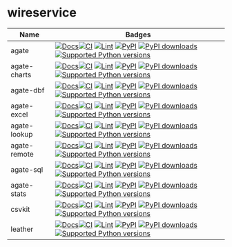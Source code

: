 # wireservice

| Name | Badges |
| - | - |
| agate | [![Docs](https://readthedocs.org/projects/agate/badge/?style=plastic)](https://agate.readthedocs.io)[![CI](https://github.com/wireservice/agate/workflows/CI/badge.svg)](https://github.com/wireservice/agate/actions) [![Lint](https://github.com/wireservice/agate/workflows/Lint/badge.svg)](https://github.com/wireservice/agate/actions) [![PyPI](https://github.com/wireservice/agate/actions/workflows/pypi.yml/badge.svg)](https://github.com/wireservice/agate/actions) [![PyPI downloads](https://img.shields.io/pypi/dw/agate.svg)](https://pypi.python.org/pypi/agate) [![Supported Python versions](https://img.shields.io/pypi/pyversions/agate.svg)](https://pypi.python.org/pypi/agate) |
| agate-charts | [![Docs](https://readthedocs.org/projects/agate-charts/badge/?style=plastic)](https://agate-charts.readthedocs.io)[![CI](https://github.com/wireservice/agate-charts/workflows/CI/badge.svg)](https://github.com/wireservice/agate-charts/actions) [![Lint](https://github.com/wireservice/agate-charts/workflows/Lint/badge.svg)](https://github.com/wireservice/agate-charts/actions) [![PyPI](https://github.com/wireservice/agate-charts/actions/workflows/pypi.yml/badge.svg)](https://github.com/wireservice/agate-charts/actions) [![PyPI downloads](https://img.shields.io/pypi/dw/agate-charts.svg)](https://pypi.python.org/pypi/agate-charts) [![Supported Python versions](https://img.shields.io/pypi/pyversions/agate-charts.svg)](https://pypi.python.org/pypi/agate-charts) |
| agate-dbf | [![Docs](https://readthedocs.org/projects/agate-dbf/badge/?style=plastic)](https://agate-dbf.readthedocs.io)[![CI](https://github.com/wireservice/agate-dbf/workflows/CI/badge.svg)](https://github.com/wireservice/agate-dbf/actions) [![Lint](https://github.com/wireservice/agate-dbf/workflows/Lint/badge.svg)](https://github.com/wireservice/agate-dbf/actions) [![PyPI](https://github.com/wireservice/agate-dbf/actions/workflows/pypi.yml/badge.svg)](https://github.com/wireservice/agate-dbf/actions) [![PyPI downloads](https://img.shields.io/pypi/dw/agate-dbf.svg)](https://pypi.python.org/pypi/agate-dbf) [![Supported Python versions](https://img.shields.io/pypi/pyversions/agate-dbf.svg)](https://pypi.python.org/pypi/agate-dbf) |
| agate-excel | [![Docs](https://readthedocs.org/projects/agate-excel/badge/?style=plastic)](https://agate-excel.readthedocs.io)[![CI](https://github.com/wireservice/agate-excel/workflows/CI/badge.svg)](https://github.com/wireservice/agate-excel/actions) [![Lint](https://github.com/wireservice/agate-excel/workflows/Lint/badge.svg)](https://github.com/wireservice/agate-excel/actions) [![PyPI](https://github.com/wireservice/agate-excel/actions/workflows/pypi.yml/badge.svg)](https://github.com/wireservice/agate-excel/actions) [![PyPI downloads](https://img.shields.io/pypi/dw/agate-excel.svg)](https://pypi.python.org/pypi/agate-excel) [![Supported Python versions](https://img.shields.io/pypi/pyversions/agate-excel.svg)](https://pypi.python.org/pypi/agate-excel) |
| agate-lookup | [![Docs](https://readthedocs.org/projects/agate-lookup/badge/?style=plastic)](https://agate-lookup.readthedocs.io)[![CI](https://github.com/wireservice/agate-lookup/workflows/CI/badge.svg)](https://github.com/wireservice/agate-lookup/actions) [![Lint](https://github.com/wireservice/agate-lookup/workflows/Lint/badge.svg)](https://github.com/wireservice/agate-lookup/actions) [![PyPI](https://github.com/wireservice/agate-lookup/actions/workflows/pypi.yml/badge.svg)](https://github.com/wireservice/agate-lookup/actions) [![PyPI downloads](https://img.shields.io/pypi/dw/agate-lookup.svg)](https://pypi.python.org/pypi/agate-lookup) [![Supported Python versions](https://img.shields.io/pypi/pyversions/agate-lookup.svg)](https://pypi.python.org/pypi/agate-lookup) |
| agate-remote | [![Docs](https://readthedocs.org/projects/agate-remoe/badge/?style=plastic)](https://agate-remote.readthedocs.io)[![CI](https://github.com/wireservice/agate-remote/workflows/CI/badge.svg)](https://github.com/wireservice/agate-remote/actions) [![Lint](https://github.com/wireservice/agate-remote/workflows/Lint/badge.svg)](https://github.com/wireservice/agate-remote/actions) [![PyPI](https://github.com/wireservice/agate-remote/actions/workflows/pypi.yml/badge.svg)](https://github.com/wireservice/agate-remote/actions) [![PyPI downloads](https://img.shields.io/pypi/dw/agate-remote.svg)](https://pypi.python.org/pypi/agate-remote) [![Supported Python versions](https://img.shields.io/pypi/pyversions/agate-remote.svg)](https://pypi.python.org/pypi/agate-remote) |
| agate-sql | [![Docs](https://readthedocs.org/projects/agate-sql/badge/?style=plastic)](https://agate-sql.readthedocs.io)[![CI](https://github.com/wireservice/agate-sql/workflows/CI/badge.svg)](https://github.com/wireservice/agate-sql/actions) [![Lint](https://github.com/wireservice/agate-sql/workflows/Lint/badge.svg)](https://github.com/wireservice/agate-sql/actions) [![PyPI](https://github.com/wireservice/agate-sql/actions/workflows/pypi.yml/badge.svg)](https://github.com/wireservice/agate-sql/actions) [![PyPI downloads](https://img.shields.io/pypi/dw/agate-sql.svg)](https://pypi.python.org/pypi/agate-sql) [![Supported Python versions](https://img.shields.io/pypi/pyversions/agate-sql.svg)](https://pypi.python.org/pypi/agate-sql) |
| agate-stats | [![Docs](https://readthedocs.org/projects/agate-stats/badge/?style=plastic)](https://agate-stats.readthedocs.io)[![CI](https://github.com/wireservice/agate-stats/workflows/CI/badge.svg)](https://github.com/wireservice/agate-stats/actions) [![Lint](https://github.com/wireservice/agate-stats/workflows/Lint/badge.svg)](https://github.com/wireservice/agate-stats/actions) [![PyPI](https://github.com/wireservice/agate-stats/actions/workflows/pypi.yml/badge.svg)](https://github.com/wireservice/agate-stats/actions) [![PyPI downloads](https://img.shields.io/pypi/dw/agate-stats.svg)](https://pypi.python.org/pypi/agate-stats) [![Supported Python versions](https://img.shields.io/pypi/pyversions/agate-stats.svg)](https://pypi.python.org/pypi/agate-stats) |
| csvkit | [![Docs](https://readthedocs.org/projects/csvkit/badge/?style=plastic)](https://csvkit.readthedocs.io)[![CI](https://github.com/wireservice/csvkit/workflows/CI/badge.svg)](https://github.com/wireservice/csvkit/actions) [![Lint](https://github.com/wireservice/csvkit/workflows/Lint/badge.svg)](https://github.com/wireservice/csvkit/actions) [![PyPI](https://github.com/wireservice/csvkit/actions/workflows/pypi.yml/badge.svg)](https://github.com/wireservice/csvkit/actions) [![PyPI downloads](https://img.shields.io/pypi/dw/csvkit.svg)](https://pypi.python.org/pypi/csvkit) [![Supported Python versions](https://img.shields.io/pypi/pyversions/csvkit.svg)](https://pypi.python.org/pypi/csvkit) |
| leather | [![Docs](https://readthedocs.org/projects/leather/badge/?style=plastic)](https://leather.readthedocs.io)[![CI](https://github.com/wireservice/leather/workflows/CI/badge.svg)](https://github.com/wireservice/leather/actions) [![Lint](https://github.com/wireservice/leather/workflows/Lint/badge.svg)](https://github.com/wireservice/leather/actions) [![PyPI](https://github.com/wireservice/leather/actions/workflows/pypi.yml/badge.svg)](https://github.com/wireservice/leather/actions) [![PyPI downloads](https://img.shields.io/pypi/dw/leather.svg)](https://pypi.python.org/pypi/leather) [![Supported Python versions](https://img.shields.io/pypi/pyversions/leather.svg)](https://pypi.python.org/pypi/leather) |
